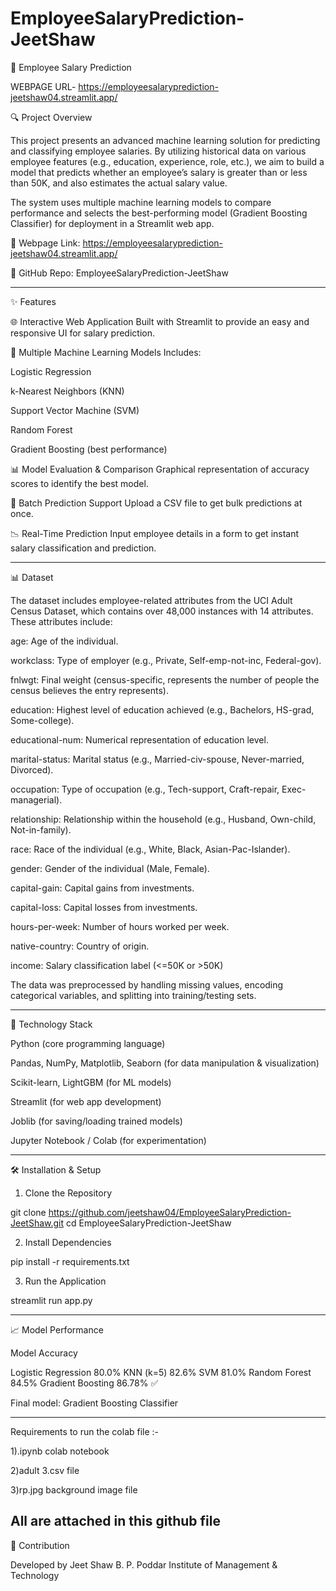 # EmployeeSalaryPrediction-JeetShaw

💼 Employee Salary Prediction 

WEBPAGE URL- https://employeesalaryprediction-jeetshaw04.streamlit.app/


🔍 Project Overview

This project presents an advanced machine learning solution for predicting and classifying employee salaries. By utilizing historical data on various employee features (e.g., education, experience, role, etc.), we aim to build a model that predicts whether an employee’s salary is greater than or less than 50K, and also estimates the actual salary value.

The system uses multiple machine learning models to compare performance and selects the best-performing model (Gradient Boosting Classifier) for deployment in a Streamlit web app.

🔗 Webpage Link: https://employeesalaryprediction-jeetshaw04.streamlit.app/


📂 GitHub Repo: EmployeeSalaryPrediction-JeetShaw


---

✨ Features

🌐 Interactive Web Application
Built with Streamlit to provide an easy and responsive UI for salary prediction.

🧠 Multiple Machine Learning Models
Includes:

Logistic Regression

k-Nearest Neighbors (KNN)

Support Vector Machine (SVM)

Random Forest

Gradient Boosting (best performance)


📊 Model Evaluation & Comparison
Graphical representation of accuracy scores to identify the best model.

📁 Batch Prediction Support
Upload a CSV file to get bulk predictions at once.

📉 Real-Time Prediction
Input employee details in a form to get instant salary classification and prediction.



---

📊 Dataset

The dataset includes employee-related attributes from the UCI Adult Census Dataset, which contains over 48,000 instances with 14 attributes.
 These attributes include:

age: Age of the individual.

workclass: Type of employer (e.g., Private, Self-emp-not-inc, Federal-gov).

fnlwgt: Final weight (census-specific, represents the number of people the census believes the entry represents).

education: Highest level of education achieved (e.g., Bachelors, HS-grad, Some-college).

educational-num: Numerical representation of education level.

marital-status: Marital status (e.g., Married-civ-spouse, Never-married, Divorced).

occupation: Type of occupation (e.g., Tech-support, Craft-repair, Exec-managerial).

relationship: Relationship within the household (e.g., Husband, Own-child, Not-in-family).

race: Race of the individual (e.g., White, Black, Asian-Pac-Islander).

gender: Gender of the individual (Male, Female).

capital-gain: Capital gains from investments.

capital-loss: Capital losses from investments.

hours-per-week: Number of hours worked per week.

native-country: Country of origin.

income:  Salary classification label (<=50K or >50K)


The data was preprocessed by handling missing values, encoding categorical variables, and splitting into training/testing sets.


---

🧰 Technology Stack

Python (core programming language)

Pandas, NumPy, Matplotlib, Seaborn (for data manipulation & visualization)

Scikit-learn, LightGBM (for ML models)

Streamlit (for web app development)

Joblib (for saving/loading trained models)

Jupyter Notebook / Colab (for experimentation)



---

🛠️ Installation & Setup

1. Clone the Repository

git clone https://github.com/jeetshaw04/EmployeeSalaryPrediction-JeetShaw.git
cd EmployeeSalaryPrediction-JeetShaw


2. Install Dependencies

pip install -r requirements.txt


3. Run the Application

streamlit run app.py




---

📈 Model Performance

Model	Accuracy

Logistic Regression	80.0%
KNN (k=5)	82.6%
SVM	81.0%
Random Forest	84.5%
Gradient Boosting	86.78% ✅


Final model: Gradient Boosting Classifier



---

                                                            

Requirements to run the colab file :-                             

1).ipynb colab notebook                                
                
2)adult 3.csv file                                    

3)rp.jpg background image file                                      
  
All are attached in this github file        
--------------------------------------


🤝 Contribution

Developed by Jeet Shaw
B. P. Poddar Institute of Management & Technology
